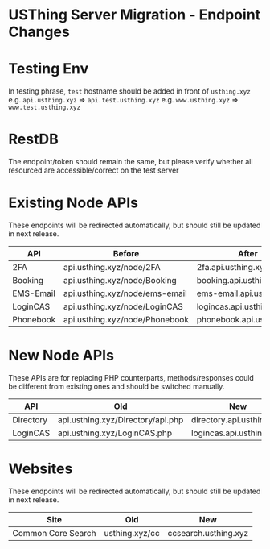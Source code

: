 USThing Server Migration - Endpoint Changes
===
# Testing Env
In testing phrase, `test` hostname should be added in front of `usthing.xyz`
e.g. `api.usthing.xyz` => `api.test.usthing.xyz`
e.g. `www.usthing.xyz` => `www.test.usthing.xyz`

# RestDB

The endpoint/token should remain the same, but please verify whether all resourced are accessible/correct on the test server


# Existing Node APIs
These endpoints will be redirected automatically, but should still be updated in next release.

| API | Before | After |
| -------- | -------- | -------- |
| 2FA | api.usthing.xyz/node/2FA | 2fa.api.usthing.xyz |
| Booking | api.usthing.xyz/node/Booking | booking.api.usthing.xyz |
| EMS-Email | api.usthing.xyz/node/ems-email | ems-email.api.usthing.xyz |
| LoginCAS | api.usthing.xyz/node/LoginCAS | logincas.api.usthing.xyz |
| Phonebook | api.usthing.xyz/node/Phonebook | phonebook.api.usthing.xyz |

# New Node APIs
These APIs are for replacing PHP counterparts, methods/responses could be different from existing ones and should be switched manually.

| API | Old | New |
| -------- | -------- | -------- |
| Directory | api.usthing.xyz/Directory/api.php | directory.api.usthing.xyz |
| LoginCAS | api.usthing.xyz/LoginCAS.php | logincas.api.usthing.xyz |

# Websites

These endpoints will be redirected automatically, but should still be updated in next release.

| Site | Old | New |
| -------- | -------- | -------- |
| Common Core Search | usthing.xyz/cc | ccsearch.usthing.xyz |
